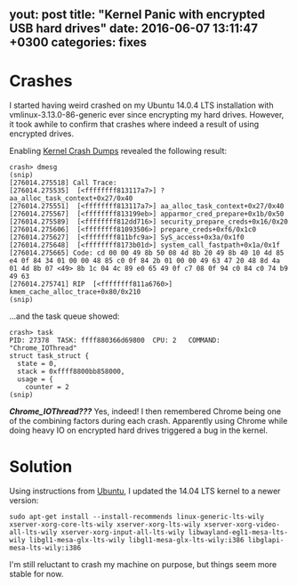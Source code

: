 yout: post
title:  "Kernel Panic with encrypted USB hard drives"
date:   2016-06-07 13:11:47 +0300
categories: fixes
---
# Crashes

I started having weird crashed on my Ubuntu 14.0.4 LTS installation with
vmlinux-3.13.0-86-generic ever since encrypting my hard drives. However, it
took awhile to confirm that crashes where indeed a result of using encrypted
drives.

Enabling [Kernel Crash Dumps](https://wiki.ubuntu.com/Kernel/CrashdumpRecipe)
revealed the following result:

```
crash> dmesg
(snip)
[276014.275518] Call Trace:
[276014.275535]  [<ffffffff813117a7>] ? aa_alloc_task_context+0x27/0x40
[276014.275551]  [<ffffffff813117a7>] aa_alloc_task_context+0x27/0x40
[276014.275567]  [<ffffffff813199eb>] apparmor_cred_prepare+0x1b/0x50
[276014.275589]  [<ffffffff812dd716>] security_prepare_creds+0x16/0x20
[276014.275606]  [<ffffffff81093506>] prepare_creds+0xf6/0x1c0
[276014.275627]  [<ffffffff811bfc9a>] SyS_access+0x3a/0x1f0
[276014.275648]  [<ffffffff8173b01d>] system_call_fastpath+0x1a/0x1f
[276014.275665] Code: cd 00 00 49 8b 50 08 4d 8b 20 49 8b 40 10 4d 85 e4 0f 84 34 01 00 00 48 85 c0 0f 84 2b 01 00 00 49 63 47 20 48 8d 4a 01 4d 8b 07 <49> 8b 1c 04 4c 89 e0 65 49 0f c7 08 0f 94 c0 84 c0 74 b9 49 63
[276014.275741] RIP  [<ffffffff811a6760>] kmem_cache_alloc_trace+0x80/0x210
(snip)
```
...and the task queue showed:
```
crash> task
PID: 27378  TASK: ffff880366d69800  CPU: 2   COMMAND: "Chrome_IOThread"
struct task_struct {
  state = 0,
  stack = 0xffff8800bb858000,
  usage = {
    counter = 2
(snip)
```

***Chrome_IOThread???*** Yes, indeed! I then remembered Chrome being one of the
combining factors during each crash. Apparently using Chrome while doing heavy
IO on encrypted hard drives triggered a bug in the kernel.

# Solution
Using instructions from
[Ubuntu](https://wiki.ubuntu.com/Kernel/LTSEnablementStack), I updated the 14.04
LTS kernel to a newer version:

```
sudo apt-get install --install-recommends linux-generic-lts-wily xserver-xorg-core-lts-wily xserver-xorg-lts-wily xserver-xorg-video-all-lts-wily xserver-xorg-input-all-lts-wily libwayland-egl1-mesa-lts-wily libgl1-mesa-glx-lts-wily libgl1-mesa-glx-lts-wily:i386 libglapi-mesa-lts-wily:i386
```
I'm still reluctant to crash my machine on purpose, but things seem more stable
for now.

